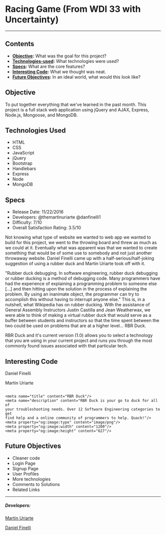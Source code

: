 # Racing Game (From WDI 33 with Uncertainty)
---
## Contents

* **[Objective](#Objective):** What was the goal for this project?
* **[Technologies-used](#technologies-used):** What technologies were used?
* **[Specs](#specs):** What are the core features?
* **[Interesting Code](#interesting-code):** What we thought was neat.
* **[Future Objectives](#future-objectives):** In an ideal world, what would this look like?

## Objective

To put together everything that we've learned in the past month. This project is a full stack web application using jQuery and AJAX, Express, Node.js, Mongoose, and MongoDB.

## Technologies Used

* HTML
* CSS
* JavaScript
* jQuery
* Bootstrap
* Handlebars
* Express
* Node
* MongoDB

## Specs

* Release Date: 11/22/2016
* Developers: @themartinuriarte @danfinelli1
* Difficulty: 7/10
* Overall Satisfaction Rating: 3.5/10

Not knowing what type of website we wanted to web app we wanted to build for this project, we went to the throwing board and threw as much as we could at it. Eventually what was apparent was that we wanted to create something that would be of some use to somebody and not just another throwaway website. Daniel Finelli came up with a half-serious/half-joking suggestion of using a rubber duck and Martin Uriarte took off with it.

"Rubber duck debugging. In software engineering, rubber duck debugging or rubber ducking is a method of debugging code. Many programmers have had the experience of explaining a programming problem to someone else [...] and then hitting upon the solution in the process of explaining the problem. By using an inanimate object, the programmer can try to accomplish this without having to interrupt anyone else." This is, in a nutshell, what Wikipedia has on rubber ducking. With the assistance of General Assembly Instructors Justin Castilla and Jean Weatherwax, we were able to think of making a virtual rubber duck that would serve as a buffer between students and instructors so that the time spent between the two could be used on problems that are at a higher level... RBR Duck.

RBR Duck and it's current version (1.0) allows you to select a technology that you are using in your current project and runs you through the most commonly found issues associated with that particular tech.

## Interesting Code

Daniel Finelli

Martin Uriarte

```

<meta name="title" content="RBR Duck"/>
<meta name="description" content="RBR Duck is your go to duck for all of
your troubleshooting needs. Over 12 Software Engineering categories to get
find help and a online community of programmers to help. Quack!"/>
<meta property="og:image:type" content="image/png"/>
<meta property="og:image:width" content="1200"/>
<meta property="og:image:height" content="627"/>

```

## Future Objectives

* Cleaner code
* Login Page
* Signup Page
* User Profiles
* More technologies
* Comments to Solutions
* Related Links

---

##### Developers:

<a href="http://www.github.com/TheMartinUriarte">Martin Uriarte</a>

<a href="http://www.github.com/danfinelli1">Daniel Finelli</a>
